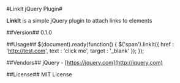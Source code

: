 #LinkIt jQuery Plugin#

**LinkIt** is a simple jQuery plugin to attach links to elements

##Version##
0.1.0

##Usage##
    $(document).ready(function() {
		$('span').linkIt({
			href		: 'http://test.com',
			text		: 'click me',
			target		: '_blank'
		});
	});

##Vendors##
jQuery - [https://jquery.com](http://jquery.com)

##License##
MIT License